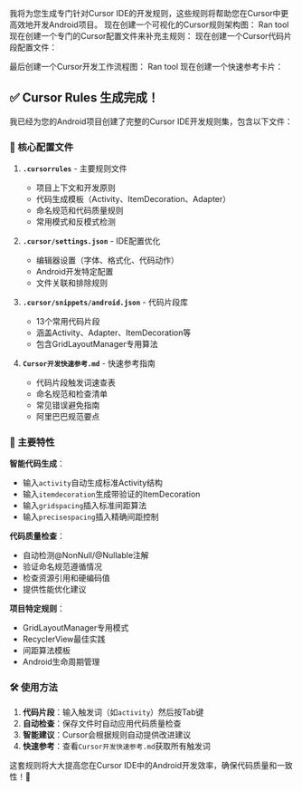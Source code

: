 我将为您生成专门针对Cursor IDE的开发规则，这些规则将帮助您在Cursor中更高效地开发Android项目。
现在创建一个可视化的Cursor规则架构图：
Ran tool
现在创建一个专门的Cursor配置文件来补充主规则：
现在创建一个Cursor代码片段配置文件：

最后创建一个Cursor开发工作流程图：
Ran tool
现在创建一个快速参考卡片：
## ✅ Cursor Rules 生成完成！

我已经为您的Android项目创建了完整的Cursor IDE开发规则集，包含以下文件：

### 🎯 核心配置文件

1. **`.cursorrules`** - 主要规则文件
   - 项目上下文和开发原则
   - 代码生成模板（Activity、ItemDecoration、Adapter）
   - 命名规范和代码质量规则
   - 常用模式和反模式检测

2. **`.cursor/settings.json`** - IDE配置优化
   - 编辑器设置（字体、格式化、代码动作）
   - Android开发特定配置
   - 文件关联和排除规则

3. **`.cursor/snippets/android.json`** - 代码片段库
   - 13个常用代码片段
   - 涵盖Activity、Adapter、ItemDecoration等
   - 包含GridLayoutManager专用算法

4. **`Cursor开发快速参考.md`** - 快速参考指南
   - 代码片段触发词速查表
   - 命名规范和检查清单
   - 常见错误避免指南
   - 阿里巴巴规范要点

### 🚀 主要特性

**智能代码生成**：
- 输入`activity`自动生成标准Activity结构
- 输入`itemdecoration`生成带验证的ItemDecoration
- 输入`gridspacing`插入标准间距算法
- 输入`precisespacing`插入精确间距控制

**代码质量检查**：
- 自动检测@NonNull/@Nullable注解
- 验证命名规范遵循情况
- 检查资源引用和硬编码值
- 提供性能优化建议

**项目特定规则**：
- GridLayoutManager专用模式
- RecyclerView最佳实践
- 间距算法模板
- Android生命周期管理

### 🛠 使用方法

1. **代码片段**：输入触发词（如`activity`）然后按Tab键
2. **自动检查**：保存文件时自动应用代码质量检查
3. **智能建议**：Cursor会根据规则自动提供改进建议
4. **快速参考**：查看`Cursor开发快速参考.md`获取所有触发词

这套规则将大大提高您在Cursor IDE中的Android开发效率，确保代码质量和一致性！🎉